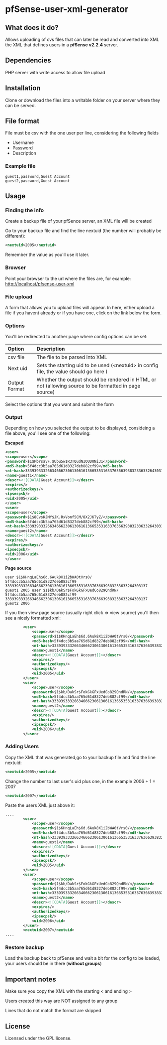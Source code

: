 # pfSense-user-xml-generator

## What does it do?

Allows uploading of cvs files that can later be read and converted into XML the XML that defines users in a **pfSense v2.2.4** server.

## Dependencies

PHP server with write access to allow file upload

## Installation

Clone or download the files into a writable folder on your server where they can be served.

## File format

File must be csv with the one user per line, considering the following fields

- Username
- Password
- Description

### Example file

```
guest1,password,Guest Account
guest2,password,Guest Account

```

## Usage

### Finding the info

Create a backup file of your pfSence server, an XML file will be created


Go to your backup file and find the line nextuid (the number will probably be different):

```xml
<nextuid>2005</nextuid>
```

Remember the value as you'll use it later.

### Browser

Point your browser to the url where the files are, for example: [http://localhost/pfsense-user-xml](http://localhost/pfsense-user-xml)

### File upload

A form that allows you to upload files will appear. In here, either upload a file if you havent already or if you have one, click on the link below the form.

### Options

You'll be redirected to another page where config options can be set:

|Option         | Description                                                                                           |
|:--------------|:------------------------------------------------------------------------------------------------------|
| csv file      | The file to be parsed into XML                                                                        |
| Next uid      | Sets the starting uid to be used (&lt;nextuid> in config file, the value should go here )             |
| Output Format | Whether the output should be rendered in HTML or not (allowing source to be formatted in page source) |

Select the options that you want and submit the form

### Output

Depending on how you selected the output to be displayed, consideing a file above, you'll see one of the following:

**Escaped**

```xml
<user>
<scope>user</scope>
<password>$1$PbrsavF.$Ubu5wIR3TQudNIOUD0Ni31</password>
<md5-hash>5f4dcc3b5aa765d61d8327deb882cf99</md5-hash>
<nt-hash>3339393332663466623061306161366535316337636639383233633264303137</nt-hash>
<name>guest1</name>
<descr><![CDATA[Guest Account]]></descr>
<expires/>
<authorizedkeys/>
<ipsecpsk/>
<uid>2005</uid>
</user>
<user>
<scope>user</scope>
<password>$1$8CvsKJMY$JK.RxVonf5CM/8X2JKTyZ/</password>
<md5-hash>5f4dcc3b5aa765d61d8327deb882cf99</md5-hash>
<nt-hash>3339393332663466623061306161366535316337636639383233633264303137</nt-hash>
<name>guest2</name>
<descr><![CDATA[Guest Account]]></descr>
<expires/>
<authorizedkeys/>
<ipsecpsk/>
<uid>2006</uid>
</user>
```

**Page source**

```
user $1$KHnqLaEh$6d.6Auk8X1i2bWA0tVrs0/ 5f4dcc3b5aa765d61d8327deb882cf99 3339393332663466623061306161366535316337636639383233633264303137 guest1 2005 user $1$kb/DakSr$FokGkGFxUedCo829QndRN/ 5f4dcc3b5aa765d61d8327deb882cf99 3339393332663466623061306161366535316337636639383233633264303137 guest2 2006
```

If you then view page source (usually right click => view source) you'll then see a nicely formatted xml:

```xml
		<user>
			<scope>user</scope>
			<password>$1$KHnqLaEh$6d.6Auk8X1i2bWA0tVrs0/</password>
			<md5-hash>5f4dcc3b5aa765d61d8327deb882cf99</md5-hash>
			<nt-hash>3339393332663466623061306161366535316337636639383233633264303137</nt-hash>
			<name>guest1</name>
			<descr><![CDATA[Guest Account]]></descr>
			<expires/>
			<authorizedkeys/>
			<ipsecpsk/>
			<uid>2005</uid>
		</user>
		<user>
			<scope>user</scope>
			<password>$1$kb/DakSr$FokGkGFxUedCo829QndRN/</password>
			<md5-hash>5f4dcc3b5aa765d61d8327deb882cf99</md5-hash>
			<nt-hash>3339393332663466623061306161366535316337636639383233633264303137</nt-hash>
			<name>guest2</name>
			<descr><![CDATA[Guest Account]]></descr>
			<expires/>
			<authorizedkeys/>
			<ipsecpsk/>
			<uid>2006</uid>
		</user>
```

### Adding Users

Copy the XML that was generated,go to your backup file and find the line nextuid:

```xml
<nextuid>2005</nextuid>
```

Change the number to last user's uid plus one, in the example 2006 + 1 = 2007
```xml
<nextuid>2007</nextuid>
```

Paste the users XML just above it:
```xml
....
		<user>
			<scope>user</scope>
			<password>$1$KHnqLaEh$6d.6Auk8X1i2bWA0tVrs0/</password>
			<md5-hash>5f4dcc3b5aa765d61d8327deb882cf99</md5-hash>
			<nt-hash>3339393332663466623061306161366535316337636639383233633264303137</nt-hash>
			<name>guest1</name>
			<descr><![CDATA[Guest Account]]></descr>
			<expires/>
			<authorizedkeys/>
			<ipsecpsk/>
			<uid>2005</uid>
		</user>
		<user>
			<scope>user</scope>
			<password>$1$kb/DakSr$FokGkGFxUedCo829QndRN/</password>
			<md5-hash>5f4dcc3b5aa765d61d8327deb882cf99</md5-hash>
			<nt-hash>3339393332663466623061306161366535316337636639383233633264303137</nt-hash>
			<name>guest2</name>
			<descr><![CDATA[Guest Account]]></descr>
			<expires/>
			<authorizedkeys/>
			<ipsecpsk/>
			<uid>2006</uid>
		</user>
		<nextuid>2007</nextuid>
....
```

### Restore backup

Load the backup back to pfSense and wait a bit for the config to be loaded, your users should be in there (**without groups**)

## Important notes

Make sure you copy the XML with the starting &lt; and ending &gt;

Users created this way are NOT assigned to any group

Lines that do not match the format are skipped

## License

Licensed under the GPL license.
